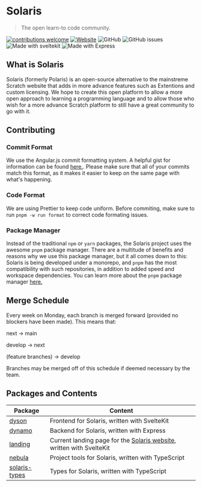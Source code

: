 # Solaris
> The open learn-to code community.

[![contributions welcome](https://img.shields.io/badge/contributions-welcome-brightgreen?logo=github)](CODE_OF_CONDUCT.md) [![Website](https://img.shields.io/website?url=https%3A%2F%2Fsolaris.novao.xyz)](https://solaris.novao.xyz/) ![GitHub](https://img.shields.io/github/license/novaotech/solaris) ![GitHub issues](https://img.shields.io/github/issues/novaotech/solaris) ![Made with sveltekit](https://img.shields.io/badge/made%20with-SvelteKit-orange) ![Made with Express](https://img.shields.io/badge/made%20with-Express.js-blue)

## What is Solaris
Solaris (formerly Polaris) is an open-source alternative to the mainstreme Scratch website that adds in more advance features such as Extentions and custom licensing. We hope to create this open platform to allow a more open approach to learning a programming language and to allow those who wish for a more advance Scratch platform to still have a great community to go with it.

## Contributing
### Commit Format
We use the Angular.js commit formatting system. A helpful gist for information can be found [here.](https://gist.github.com/brianclements/841ea7bffdb01346392c). Please make sure that all of your commits match this format, as it makes it easier to keep on the same page with what's happening.
### Code Format
We are using Prettier to keep code uniform. Before commiting, make sure to run `pnpm -w run format` to correct code formating issues.
### Package Manager
Instead of the traditional `npm` or `yarn` packages, the Solaris project uses the awesome `pnpm` package manager. There are a multitude of benefits and reasons why we use this package manager, but it all comes down to this: Solaris is being developed under a monorepo, and `pnpm` has the most compatibility with such repositories, in addition to added speed and workspace dependencies. You can learn more about the `pnpm` package manager [here.](https://pnpm.io/)

## Merge Schedule
Every week on Monday, each branch is merged forward (provided no blockers have been made). This means that:

next -> main

develop -> next

(feature branches) -> develop

Branches may be merged off of this schedule if deemed necessary by the team.

## Packages and Contents
| Package | Content |
|---------|---------|
| [dyson](packages/dyson) | Frontend for Solaris, written with SvelteKit |
| [dynamo](packages/dynamo) | Backend for Solaris, written with Express |
| [landing](packages/landing) | Current landing page for the [Solaris website](https://solaris.novao.xyz/), written with SvelteKit |
| [nebula](packages/nebula) | Project tools for Solaris, written with TypeScript |
| [solaris-types](packages/solaris-types) | Types for Solaris, written with TypeScript |

